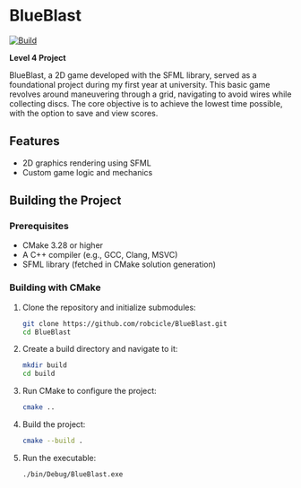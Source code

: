 # BlueBlast

[![Build](https://github.com/robcicle/BlueBlast/actions/workflows/build.yml/badge.svg)](https://github.com/robcicle/BlueBlast/actions/workflows/build.yml)

**Level 4 Project**

BlueBlast, a 2D game developed with the SFML library, served as a foundational project during my first year at university. This basic game revolves around maneuvering through a grid, navigating to avoid wires while collecting discs. The core objective is to achieve the lowest time possible, with the option to save and view scores.

## Features

- 2D graphics rendering using SFML
- Custom game logic and mechanics

## Building the Project

### Prerequisites

- CMake 3.28 or higher
- A C++ compiler (e.g., GCC, Clang, MSVC)
- SFML library (fetched in CMake solution generation)

### Building with CMake

1. Clone the repository and initialize submodules:

    ```sh
    git clone https://github.com/robcicle/BlueBlast.git
    cd BlueBlast
    ```

2. Create a build directory and navigate to it:

    ```sh
    mkdir build
    cd build
    ```

3. Run CMake to configure the project:

    ```sh
    cmake ..
    ```

4. Build the project:

    ```sh
    cmake --build .
    ```

5. Run the executable:

    ```sh
    ./bin/Debug/BlueBlast.exe
    ```
